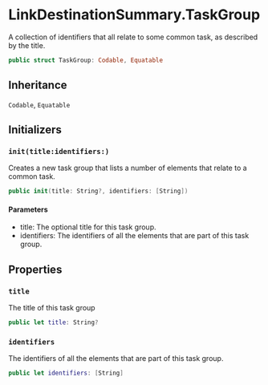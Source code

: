 # LinkDestinationSummary.TaskGroup

A collection of identifiers that all relate to some common task, as described by the title.

``` swift
public struct TaskGroup: Codable, Equatable 
```

## Inheritance

`Codable`, `Equatable`

## Initializers

### `init(title:identifiers:)`

Creates a new task group that lists a number of elements that relate to a common task.

``` swift
public init(title: String?, identifiers: [String]) 
```

#### Parameters

  - title: The optional title for this task group.
  - identifiers: The identifiers of all the elements that are part of this task group.

## Properties

### `title`

The title of this task group

``` swift
public let title: String?
```

### `identifiers`

The identifiers of all the elements that are part of this task group.

``` swift
public let identifiers: [String]
```
